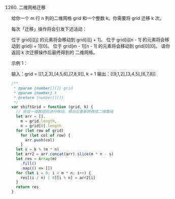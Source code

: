 1260. 二维网格迁移

给你一个 m 行 n 列的二维网格 grid 和一个整数 k。你需要将 grid 迁移 k 次。

每次「迁移」操作将会引发下述活动：

位于 grid[i][j] 的元素将会移动到 grid[i][j + 1]。
位于 grid[i][n - 1] 的元素将会移动到 grid[i + 1][0]。
位于 grid[m - 1][n - 1] 的元素将会移动到 grid[0][0]。
请你返回 k 次迁移操作后最终得到的 二维网格。

示例 1：

输入：grid = [[1,2,3],[4,5,6],[7,8,9]], k = 1
输出：[[9,1,2],[3,4,5],[6,7,8]]

```js
/**
 * @param {number[][]} grid
 * @param {number} k
 * @return {number[][]}
 */
var shiftGrid = function (grid, k) {
  // 转成一维数组后进行移动，移动后重新转换成二维数组
  let arr = [],
    m = grid.length,
    n = grid[0].length
  for (let row of grid)
    for (let col of row) {
      arr.push(col)
    }
  let s = k % (m * n)
  let arr2 = arr.concat(arr).slice(m * n - s)
  let res = Array(m)
    .fill()
    .map(() => [])
  for (let i = 0; i < m * n; i++) {
    res[(i / n) | 0][i % n] = arr2[i]
  }
  return res
}
```
